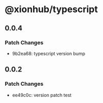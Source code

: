# @xionhub/typescript

## 0.0.4

### Patch Changes

- 9b2ea68: typescript version bump

## 0.0.2

### Patch Changes

- ee49c0c: version patch test

